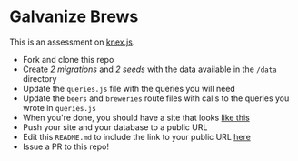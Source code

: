 # Galvanize Brews

This is an assessment on [knex.js](http://knexjs.org/).

* Fork and clone this repo
* Create *2 migrations* and *2 seeds* with the data available in the `/data` directory
* Update the `queries.js` file with the queries you will need
* Update the `beers` and `breweries` route files with calls to the queries you wrote in `queries.js`
* When you're done, you should have a site that looks [like this](http://galvanize-brews.herokuapp.com/)
* Push your site and your database to a public URL
* Edit this `README.md` to include the link to your public URL [here](https://www.your-url-here.com)
* Issue a PR to this repo!
